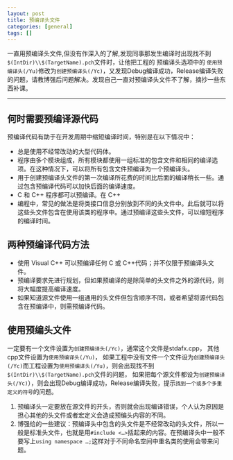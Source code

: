 ```yaml
---
layout: post
title: 预编译头文件
categories: [general]
tags: []
---
```


一直用预编译头文件,但没有作深入的了解,发现同事那发生编译时出现找不到`$(IntDir)\\$(TargetName).pch`文件时，让他把工程的
预编译头选项中的 `使用预编译头(/Yu)`修改为`创建预编译头(/Yc)`，又发现Debug编译成功，Release编译失败的问题，请教博强后问题解决。发现自己一直对预编译头文件不了解，摘抄一些东西补课。

----------

## 何时需要预编译源代码 ##
预编译代码有助于在开发周期中缩短编译时间，特别是在以下情况中：

- 总是使用不经常改动的大型代码体。
- 程序由多个模块组成，所有模块都使用一组标准的包含文件和相同的编译选项。在这种情况下，可以将所有包含文件预编译为一个预编译头。
- 用于创建预编译头文件的第一次编译所花费的时间比后面的编译稍长一些。通过包含预编译代码可以加快后面的编译速度。
- C 和 C++ 程序都可以预编译。在 C++
- 编程中，常见的做法是将类接口信息分别放到不同的头文件中。此后就可以将这些头文件包含在使用该类的程序中。通过预编译这些头文件，可以缩短程序的编译时间。

## 两种预编译代码方法 ##

- 使用 Visual C++ 可以预编译任何 C 或 C++代码；并不仅限于预编译头文件。
- 预编译要求先进行规划，但如果预编译的是除简单的头文件之外的源代码，则将大幅度提高编译速度。
- 如果知道源文件使用一组通用的头文件但包含顺序不同，或者希望将源代码包含在预编译中，则需预编译代码。

## 使用预编头文件 ##
一定要有一个文件设置为`创建预编译头(/Yc)`，通常这个文件是stdafx.cpp，
其他cpp文件设置为`使用预编译头(/Yu)`，
如果工程中没有文件一个文件设为`创建预编译头(/Yc)`而工程设置为`使用预编译头(/Yu)`，则会出现找不到`$(IntDir)\\$(TargetName).pch`文件的问题，
如果把每个源文件都设为`创建预编译头(/Yc)`），则会出现Debug编译成功，Release编译失败，提示`找到一个或多个多重定义的符号`的问题。

1. 预编译头一定要放在源文件的开头，否则就会出现编译错误，个人认为原因是担心其他的头文件或者宏定义会造成预编头内容的不同。
1. 博强给的一些建议：预编译头中包含的头文件是不经常改动的头文件，所以一般是标准头文件，也就是用`#include <…>`括起来的内容。在预编译头中一般不要写上`using namespace …;`这样对于不同命名空间中重名类的使用会带来问题。

